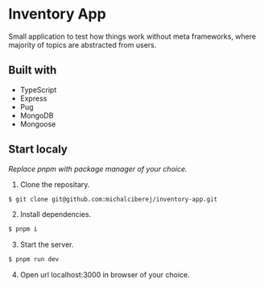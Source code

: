 # Inventory App

Small application to test how things work without meta frameworks, where majority of topics are abstracted from users.

## Built with

- TypeScript
- Express
- Pug
- MongoDB
- Mongoose

## Start localy

_Replace pnpm with package manager of your choice._

1. Clone the repositary.

```bash
$ git clone git@github.com:michalciberej/inventory-app.git
```

2. Install dependencies.

```bash
$ pnpm i
```

3. Start the server.

```bash
$ pnpm run dev
```

4. Open url localhost:3000 in browser of your choice.
